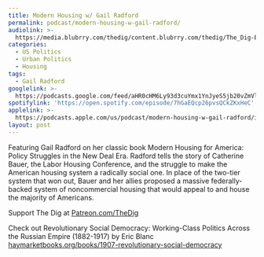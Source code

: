 ```yaml
---
title: Modern Housing w/ Gail Radford
permalink: podcast/modern-housing-w-gail-radford/
audiolink: >-
  https://media.blubrry.com/thedig/content.blubrry.com/thedig/The_Dig-EP_384-Radford.mp3
categories:
  - US Politics
  - Urban Politics
  - Housing
tags:
  - Gail Radford
googlelink: >-
  https://podcasts.google.com/feed/aHR0cHM6Ly93d3cuYmx1YnJyeS5jb20vZmVlZHMvdGhlZGlnLnhtbA/episode/aHR0cHM6Ly90aGVkaWcuYmx1YnJyeS5uZXQvP3A9MjMxNA?sa=X&ved=0CAUQkfYCahcKEwi44f7r1b-AAxUAAAAAHQAAAAAQNg
spotifylink: 'https://open.spotify.com/episode/7hGaEQcp26pvsQCkZKxHeC'
applelink: >-
  https://podcasts.apple.com/us/podcast/modern-housing-w-gail-radford/id1043245989?i=1000589752967
layout: post
---
```


Featuring Gail Radford on her classic book Modern Housing for America: Policy Struggles in the New Deal Era. Radford tells the story of Catherine Bauer, the Labor Housing Conference, and the struggle to make the American housing system a radically social one. In place of the two-tier system that won out, Bauer and her allies proposed a massive federally-backed system of noncommercial housing that would appeal to and house the majority of Americans.

Support The Dig at [Patreon.com/TheDig](http://patreon.com/TheDig)

Check out Revolutionary Social Democracy: Working-Class Politics Across the Russian Empire (1882-1917) by Eric Blanc [haymarketbooks.org/books/1907-revolutionary-social-democracy](http://haymarketbooks.org/books/1907-revolutionary-social-democracy)
